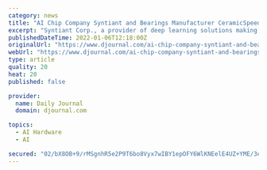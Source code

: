 ```yaml
---
category: news
title: "AI Chip Company Syntiant and Bearings Manufacturer CeramicSpeed to Develop Autonomous Wireless ..."
excerpt: "Syntiant Corp., a provider of deep learning solutions making edge AI a reality for always-on applications, today announced a collaboration with Denmark-based"
publishedDateTime: 2022-01-06T12:18:00Z
originalUrl: "https://www.djournal.com/ai-chip-company-syntiant-and-bearings-manufacturer-ceramicspeed-to-develop-autonomous-wireless/article_e008cb81-7783-5d76-b458-e25fe377752b.html"
webUrl: "https://www.djournal.com/ai-chip-company-syntiant-and-bearings-manufacturer-ceramicspeed-to-develop-autonomous-wireless/article_e008cb81-7783-5d76-b458-e25fe377752b.html"
type: article
quality: 20
heat: 20
published: false

provider:
  name: Daily Journal
  domain: djournal.com

topics:
  - AI Hardware
  - AI

secured: "02/bX8OB+9/rMSgnhR5e2P9T6bo8Vyx7wIBY1epOFY6WlKNEelE4UZ+YME/3e/Xvs8UZ+pQnBAPf0gM6WaUQRTf3VvFi0NzwZQJNq3c/XrFEh5wLPy+LyMHapJqH7kozY9jXU58aDu/E7Tsz6aydzwXKx5EHQy+i863Qz01xvff8sZu7fEtuIUtNEyNdF/Fh0DbH59tv7WeqR1qcWWy8Ta5Qw0pO+gzSuCT02g3fvMWeXiuDeMlU5/LrLmqIc8Bv/sqbBToYFfUi8L9mKucs3whiXlPRFSxlWnO+tfWh7tpwZgv9qEa5Crlfow4qvgJb5BpSaMdewDUS1PwuFi9oFrY0kr5AiYFtxxv5yf2Xo7k=;xOg1ztpLB/QARatGm8pwtA=="
---
```


